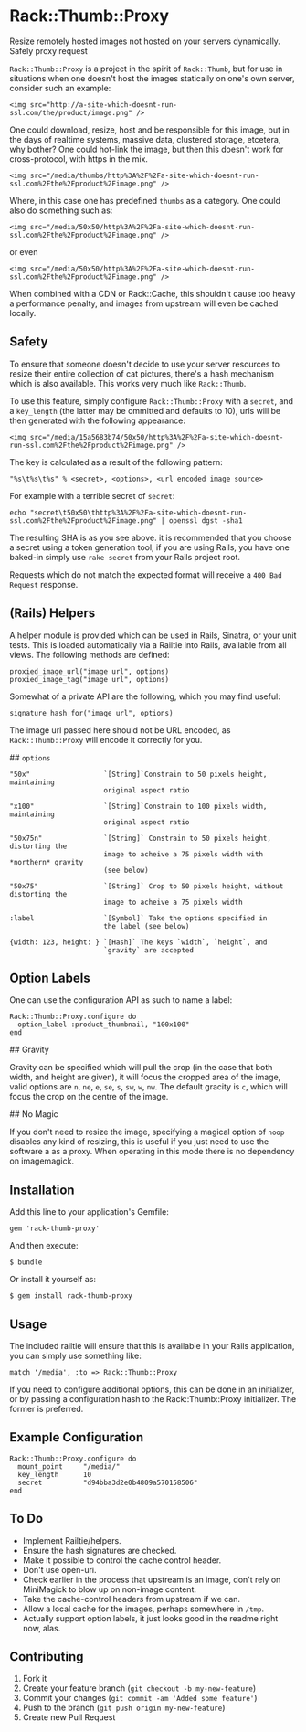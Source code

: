 # Rack::Thumb::Proxy

Resize remotely hosted images not hosted on your servers dynamically.
Safely proxy request

`Rack::Thumb::Proxy` is a project in the spirit of `Rack::Thumb`, but
for use in situations when one doesn't host the images statically on
one's own server, consider such an example:

    <img src="http://a-site-which-doesnt-run-ssl.com/the/product/image.png" />

One could download, resize, host and be responsible for this image, but
in the days of realtime systems, massive data, clustered storage,
etcetera, why bother? One could hot-link the image, but then this
doesn't work for cross-protocol, with https in the mix.

    <img src="/media/thumbs/http%3A%2F%2Fa-site-which-doesnt-run-ssl.com%2Fthe%2Fproduct%2Fimage.png" />

Where, in this case one has predefined `thumbs` as a category. One could
also do something such as:

    <img src="/media/50x50/http%3A%2F%2Fa-site-which-doesnt-run-ssl.com%2Fthe%2Fproduct%2Fimage.png" />

or even

    <img src="/media/50x50/http%3A%2F%2Fa-site-which-doesnt-run-ssl.com%2Fthe%2Fproduct%2Fimage.png" />

When combined with a CDN or Rack::Cache, this shouldn't cause too heavy
a performance penalty, and images from upstream will even be cached
locally.

## Safety

To ensure that someone doesn't decide to use your server resources to resize
their entire collection of cat pictures, there's a hash mechanism which
is also available. This works very much like `Rack::Thumb`.

To use this feature, simply configure `Rack::Thumb::Proxy` with a
`secret`, and a `key_length` (the latter may be ommitted and defaults
to 10), urls will be then generated with the following appearance:

    <img src="/media/15a5683b74/50x50/http%3A%2F%2Fa-site-which-doesnt-run-ssl.com%2Fthe%2Fproduct%2Fimage.png" />

The key is calculated as a result of the following pattern:

    "%s\t%s\t%s" % <secret>, <options>, <url encoded image source>

For example with a terrible secret of `secret`:

    echo "secret\t50x50\thttp%3A%2F%2Fa-site-which-doesnt-run-ssl.com%2Fthe%2Fproduct%2Fimage.png" | openssl dgst -sha1

The resulting SHA is as you see above. it is recommended that you choose
a secret using a token generation tool, if you are using Rails, you have
one baked-in simply use `rake secret` from your Rails project root.

Requests which do not match the expected format will receive a `400 Bad
Request` response.

## (Rails) Helpers

A helper module is provided which can be used in Rails, Sinatra, or your
unit tests. This is loaded automatically via a Railtie into Rails,
available from all views. The following methods are defined:

    proxied_image_url("image url", options)
    proxied_image_tag("image url", options)

Somewhat of a private API are the following, which you may find useful:

    signature_hash_for("image url", options)

The image url passed here should not be URL encoded, as
`Rack::Thumb::Proxy` will encode it correctly for you.

## `options`

    "50x"                  `[String]`Constrain to 50 pixels height, maintaining
                           original aspect ratio

    "x100"                 `[String]`Constrain to 100 pixels width, maintaining
                           original aspect ratio

    "50x75n"               `[String]` Constrain to 50 pixels height, distorting the
                           image to acheive a 75 pixels width with *northern* gravity
                           (see below)

    "50x75"                `[String]` Crop to 50 pixels height, without distorting the
                           image to acheive a 75 pixels width

    :label                 `[Symbol]` Take the options specified in 
                           the label (see below)

    {width: 123, height: } `[Hash]` The keys `width`, `height`, and
                           `gravity` are accepted

## Option Labels

One can use the configuration API as such to name a label:

    Rack::Thumb::Proxy.configure do
      option_label :product_thumbnail, "100x100"
    end

## Gravity

Gravity can be specified which will pull the crop (in the case that both
width, and height are given), it will focus the cropped area of the
image, valid options are `n`, `ne`, `e`, `se`, `s`, `sw`, `w`, `nw`. The
default gracity is `c`, which will focus the crop on the centre of the
image.

## No Magic

If you don't need to resize the image, specifying a magical option of
`noop` disables any kind of resizing, this is useful if you just need to
use the software a as a proxy. When operating in this mode there is no
dependency on imagemagick.

## Installation

Add this line to your application's Gemfile:

    gem 'rack-thumb-proxy'

And then execute:

    $ bundle

Or install it yourself as:

    $ gem install rack-thumb-proxy

## Usage

The included railtie will ensure that this is available in your Rails
application, you can simply use something like:

    match '/media', :to => Rack::Thumb::Proxy

If you need to configure additional options, this can be done in an
initializer, or by passing a configuration hash to the
Rack::Thumb::Proxy initializer. The former is preferred.

## Example Configuration

    Rack::Thumb::Proxy.configure do
      mount_point     "/media/"
      key_length      10
      secret          "d94bba3d2e0b4809a570158506"
    end


## To Do

 * Implement Railtie/helpers.
 * Ensure the hash signatures are checked.
 * Make it possible to control the cache control header.
 * Don't use open-uri.
 * Check earlier in the process that upstream is an image,
   don't rely on MiniMagick to blow up on non-image content.
 * Take the cache-control headers from upstream
   if we can.
 * Allow a local cache for the images, perhaps somewhere
   in `/tmp`.
 * Actually support option labels, it just looks good in 
   the readme right now, alas.

## Contributing

1. Fork it
2. Create your feature branch (`git checkout -b my-new-feature`)
3. Commit your changes (`git commit -am 'Added some feature'`)
4. Push to the branch (`git push origin my-new-feature`)
5. Create new Pull Request
